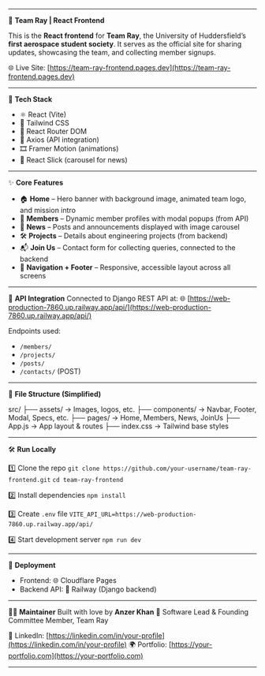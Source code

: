 
---

🚀 **Team Ray | React Frontend**

This is the **React frontend** for **Team Ray**, the University of Huddersfield’s **first aerospace student society**. It serves as the official site for sharing updates, showcasing the team, and collecting member signups.

🌐 Live Site: [https://team-ray-frontend.pages.dev](https://team-ray-frontend.pages.dev)

---

🔧 **Tech Stack**

* ⚛️ React (Vite)
* 🎨 Tailwind CSS
* 🔁 React Router DOM
* 🔌 Axios (API integration)
* 🎞️ Framer Motion (animations)
* 📰 React Slick (carousel for news)

---

✨ **Core Features**

* 🏠 **Home** – Hero banner with background image, animated team logo, and mission intro
* 👥 **Members** – Dynamic member profiles with modal popups (from API)
* 📰 **News** – Posts and announcements displayed with image carousel
* 🛠️ **Projects** – Details about engineering projects (from backend)
* 📬 **Join Us** – Contact form for collecting queries, connected to the backend
* 🧭 **Navigation + Footer** – Responsive, accessible layout across all screens

---

🔌 **API Integration**
Connected to Django REST API at:
🌐 [https://web-production-7860.up.railway.app/api/](https://web-production-7860.up.railway.app/api/)

Endpoints used:

* `/members/`
* `/projects/`
* `/posts/`
* `/contacts/` (POST)

---

📁 **File Structure (Simplified)**

src/
├── assets/ → Images, logos, etc.
├── components/ → Navbar, Footer, Modal, Specs, etc.
├── pages/ → Home, Members, News, JoinUs
├── App.js → App layout & routes
├── index.css → Tailwind base styles

---

🛠️ **Run Locally**

1️⃣ Clone the repo
`git clone https://github.com/your-username/team-ray-frontend.git`
`cd team-ray-frontend`

2️⃣ Install dependencies
`npm install`

3️⃣ Create `.env` file
`VITE_API_URL=https://web-production-7860.up.railway.app/api/`

4️⃣ Start development server
`npm run dev`

---

🚀 **Deployment**

* Frontend: 🌐 Cloudflare Pages
* Backend API: 🚉 Railway (Django backend)

---

👨‍💻 **Maintainer**
Built with love by **Anzer Khan**
🧠 Software Lead & Founding Committee Member, Team Ray

🔗 LinkedIn: [https://linkedin.com/in/your-profile](https://linkedin.com/in/your-profile)
🌍 Portfolio: [https://your-portfolio.com](https://your-portfolio.com)

---

